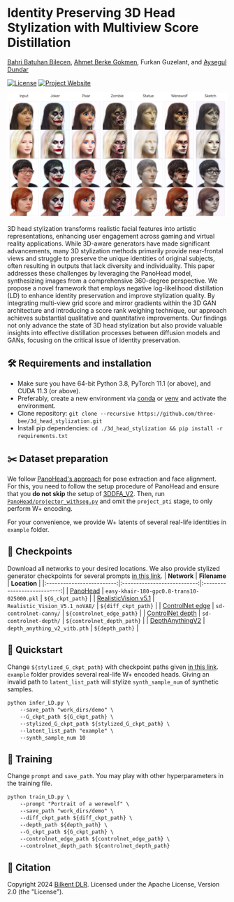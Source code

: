# Identity Preserving 3D Head Stylization with Multiview Score Distillation

[Bahri Batuhan Bilecen](https://three-bee.github.io), [Ahmet Berke Gokmen](https://berkegokmen1.medium.com/), Furkan Guzelant, and [Aysegul Dundar](http://www.cs.bilkent.edu.tr/~adundar/)

[![License](https://img.shields.io/badge/License-Apache_2.0-blue.svg)](https://opensource.org/licenses/Apache-2.0) [![Project Website](https://img.shields.io/badge/Project_website-red.svg)](https://three-bee.github.io/head_stylization/)

![Teaser](./assets/teaser.png)

3D head stylization transforms realistic facial features into artistic representations, enhancing user engagement across gaming and virtual reality applications. While 3D-aware generators have made significant advancements, many 3D stylization methods primarily provide near-frontal views and struggle to preserve the unique identities of original subjects, often resulting in outputs that lack diversity and individuality. This paper addresses these challenges by leveraging the PanoHead model, synthesizing images from a comprehensive 360-degree perspective. We propose a novel framework that employs negative log-likelihood distillation (LD) to enhance identity preservation and improve stylization quality. By integrating multi-view grid score and mirror gradients within the 3D GAN architecture and introducing a score rank weighing technique, our approach achieves substantial qualitative and quantitative improvements. Our findings not only advance the state of 3D head stylization but also provide valuable insights into effective distillation processes between diffusion models and GANs, focusing on the critical issue of identity preservation.

## 🛠️ Requirements and installation
* Make sure you have 64-bit Python 3.8, PyTorch 11.1 (or above), and CUDA 11.3 (or above).
* Preferably, create a new environment via [conda](https://conda.io/projects/conda/en/latest/user-guide/tasks/manage-environments.html) or [venv](https://docs.python.org/3/library/venv.html) and activate the environment.
* Clone repository: ```git clone --recursive https://github.com/three-bee/3d_head_stylization.git```
* Install pip dependencies: ```cd ./3d_head_stylization && pip install -r requirements.txt```

## :scissors: Dataset preparation
We follow [PanoHead's approach](https://github.com/SizheAn/PanoHead/blob/main/3DDFA_V2_cropping/cropping_guide.md) for pose extraction and face alignment.  For this, you need to follow the setup procedure of PanoHead and ensure that you **do not skip** the setup of [3DDFA_V2](https://github.com/cleardusk/3DDFA_V2). Then, run [```PanoHead/projector_withseg.py```](https://github.com/SizheAn/PanoHead/blob/17ad915941c7e2703d5aa3eb5ff12eac47c90e53/projector_withseg.py#L330) and omit the ```project_pti``` stage, to only perform W+ encoding.

For your convenience, we provide W+ latents of several real-life identities in ```example``` folder.

## :checkered_flag: Checkpoints
Download all networks to your desired locations. We also provide stylized generator checkpoints for several prompts [in this link](https://drive.google.com/drive/folders/1P62hXsuOPbSGEhwFd4RtRWL7nzf44hRD?usp=sharing).
|        **Network**        |         **Filename**        |         **Location**        |
|:-------------------------:|:---------------------------:|:---------------------------:|
| [PanoHead](https://drive.google.com/drive/folders/1m517-F1NCTGA159dePs5R5qj02svtX1_) | ```easy-khair-180-gpc0.8-trans10-025000.pkl```   | ```${G_ckpt_path}```   |
|        [RealisticVision v5.1](https://huggingface.co/SG161222/Realistic_Vision_V5.1_noVAE) | ```Realistic_Vision_V5.1_noVAE/``` | ```${diff_ckpt_path}```   |
|  [ControlNet edge](https://huggingface.co/lllyasviel/sd-controlnet-edge) | ```sd-controlnet-canny/```   | ```${controlnet_edge_path}```   |
|      [ControlNet depth](https://huggingface.co/lllyasviel/sd-controlnet-depth) | ```sd-controlnet-depth/```              | ```${controlnet_depth_path}```   |
|       [DepthAnythingV2](https://github.com/DepthAnything/Depth-Anything-V2) | ```depth_anything_v2_vitb.pth```           | ```${depth_path}```   |


## :rocket: Quickstart
Change ```${stylized_G_ckpt_path}``` with checkpoint paths given [in this link](https://drive.google.com/drive/folders/1P62hXsuOPbSGEhwFd4RtRWL7nzf44hRD?usp=sharing). ```example``` folder provides several real-life W+ encoded heads. Giving an invalid path to ```latent_list_path``` will stylize ```synth_sample_num``` of synthetic samples.
```
python infer_LD.py \
    --save_path "work_dirs/demo" \
    --G_ckpt_path ${G_ckpt_path} \
    --stylized_G_ckpt_path ${stylized_G_ckpt_path} \
    --latent_list_path "example" \
    --synth_sample_num 10
```
## :running: Training
Change ```prompt``` and ```save_path```. You may play with other hyperparameters in the training file.
```
python train_LD.py \
    --prompt "Portrait of a werewolf" \
    --save_path "work_dirs/demo" \
    --diff_ckpt_path ${diff_ckpt_path} \
    --depth_path ${depth_path} \
    --G_ckpt_path ${G_ckpt_path} \
    --controlnet_edge_path ${controlnet_edge_path} \
    --controlnet_depth_path ${controlnet_depth_path}
```


## :incoming_envelope: Citation


Copyright 2024 [Bilkent DLR](https://dlr.bilkent.edu.tr/). Licensed under the Apache License, Version 2.0 (the "License").
